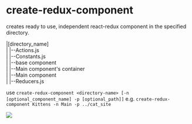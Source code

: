 # create-redux-component

creates ready to use, independent react-redux component in the specified directory.

|[directory_name]  
|  |--Actions.js  
|  |--Constants.js  
|  |--base component  
|  |--Main component's container  
|  |--Main component  
|  |--Reducers.js  


use `create-redux-component <directory-name> [-n [optional_component_name] -p [optional_path]]`
e.g. `create-redux-component Kittens -n Main -p ../cat_site`


![](https://i.imgur.com/pGhZnuc.gif)
